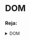 # DOM

### Reja:

<details>
    <summary>DOM</summary>

> <br> 💡 **DOM (Document Object Model) -** dasturlash interface bo'lib u yordamida hujjatda elementlar yaratish, o'zgartirish va o'chirish imkoniyati mavjud. Undan tashqari elementga hodisalar(event) qo'shish orqali, sahifamizni interaktiv qilish imkoniyati mavjud. <br><br>

> <br> 💡 DOM HTML hujjatini tugunlar daraxti **(tree of nodes)** sifatida ko'radi. Tugun **(node)** HTML elementini ifodalaydi <br><br>

> <br> 💡 DOM brauzer yordamida avtomatik ravishda yangilanadi <br><br>

---

### Misol

<br>

#### Kod:

````html
    <!DOCTYPE html>
    <html lang="en">
        <head>
            <meta charset="UTF-8">
            <meta name="viewport" content="width=device-width, initial-scale=1.0">
            <meta http-equiv="X-UA-Compatible" content="ie=edge">
            <title>DOM daraxt ko'rinishi</title>
        </head>
        <body>
            <h1>DOM daraxt ko'rinishi</h1>
            <h2>Bugungi darsda DOM nima ekanligini bilib olamiz</h2>
        </body>
    </html>
````

<br>

<img src="./images/DOM.png" alt="DOM">

<br>

### Qo'shimcha foydalanish uchun sayt: 👇

[<img src="./images/dom_visualizer.png" alt="dom">](https://bioub.github.io/dom-visualizer/)

[<img src="./images/dom_v2.png" alt="DOM">](https://www.freecodecamp.org/news/what-is-dom-in-javascript/)


</details>